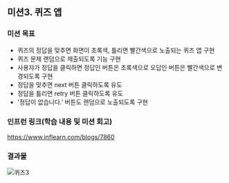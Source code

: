 ## 미션3. 퀴즈 앱
### 미션 목표
- 퀴즈의 정답을 맞추면 화면이 초록색, 틀리면 빨간색으로 노출되는 퀴즈 앱 구현
- 퀴즈 문제 랜덤으로 제출되도록 기능 구현
- 사용쟈가 정답을 클릭하면 정답인 버튼은 초록색으로 오답인 버튼은 빨간색으로 변경되도록 구현
- 정답을 맞추면 next 버튼 클릭하도록 유도
- 정답을 틀리면 retry 버튼 클릭하도록 유도
- '정답이 없습니다.' 버튼도 랜덤으로 노출되도록 구현


### 인프런 링크(학습 내용 및 미션 회고)
<a href>https://www.inflearn.com/blogs/7860</a>   


### 결과물
![퀴즈3](https://github.com/kathy0917/inflearn-warming-up-fe-1/assets/28476745/9b85f058-431a-4b8e-bd94-34df028967de)
